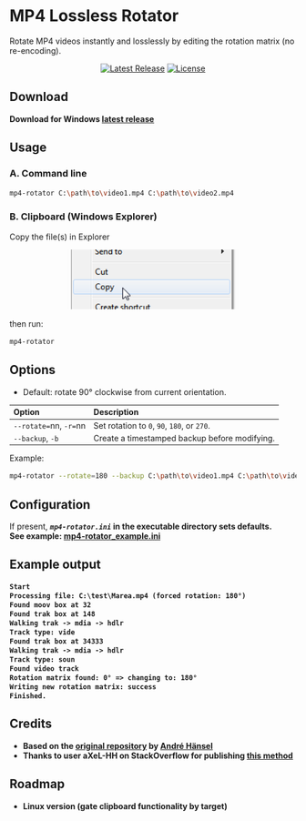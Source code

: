 # MP4 Lossless Rotator


Rotate MP4 videos instantly and losslessly by editing the rotation matrix (no re-encoding).
<p align="center">
	<a href="https://github.com/vanowm/MP4-Lossless-Rotator/releases/latest"><img src="https://img.shields.io/github/v/release/vanowm/MP4-Lossless-Rotator?label=Latest%20Release" alt="Latest Release"></a>
	<a href="https://github.com/vanowm/MP4-Lossless-Rotator/blob/master/LICENSE"><img src="https://img.shields.io/github/license/vanowm/MP4-Lossless-Rotator.svg" alt="License"></a>
</p>

## Download

**Download for Windows [latest release](https://github.com/vanowm/MP4-Lossless-Rotator/releases/latest/download/mp4-rotator-x86_64-pc-windows-msvc.zip)**


## Usage

### A. Command line
```sh
mp4-rotator C:\path\to\video1.mp4 C:\path\to\video2.mp4
```

### B. Clipboard (Windows Explorer)
Copy the file(s) in Explorer<p align="center"><img src="docs/copy.png" width="300" alt="Copy to clipboard"></p>

then run:
```sh
mp4-rotator
```
## Options
- Default: rotate 90° clockwise from current orientation.

| Option | Description |
|:--|:--|
| `--rotate=`nn, `-r=`nn | Set rotation to `0`, `90`, `180`, or `270`. |
| `--backup`, `-b` | Create a timestamped backup before modifying. |

Example:
```sh
mp4-rotator --rotate=180 --backup C:\path\to\video1.mp4 C:\path\to\video2.mp4
```

## Configuration
If present, _<b>`mp4-rotator.ini`<b>_ in the executable directory sets defaults.<br>See example:
[mp4-rotator_example.ini](https://github.com/vanowm/MP4-Lossless-Rotator/blob/master/mp4-rotator_example.ini)

## Example output
```text
Start
Processing file: C:\test\Marea.mp4 (forced rotation: 180°)
Found moov box at 32
Found trak box at 148
Walking trak -> mdia -> hdlr
Track type: vide
Found trak box at 34333
Walking trak -> mdia -> hdlr
Track type: soun
Found video track
Rotation matrix found: 0° => changing to: 180°
Writing new rotation matrix: success
Finished.
```

## Credits

- Based on the [original repository](https://gitlab.com/AndreKR/mp4-rotator) by [André Hänsel](https://gitlab.com/AndreKR)
- Thanks to user aXeL-HH on StackOverflow for publishing [this method](https://stackoverflow.com/questions/25031557/rotate-mp4-videos-without-re-encoding/49535017#49535017)



## Roadmap
- Linux version (gate clipboard functionality by target)
